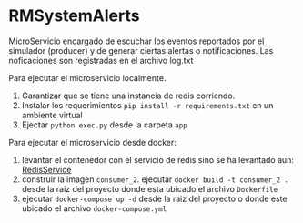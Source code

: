 # RMSystemAlerts
MicroServicio encargado de escuchar los eventos reportados por el simulador (producer) y de generar ciertas alertas o notificaciones. Las noficaciones son registradas en el archivo log.txt


Para ejecutar el microservicio localmente.
1. Garantizar que se tiene una instancia de redis corriendo. 
1. Instalar los requerimientos `pip install -r requirements.txt` en un ambiente virtual
2. Ejectar `python exec.py` desde la carpeta `app`


Para ejecutar el microservicio desde docker:
1. levantar el contenedor con el servicio de redis sino se ha levantado aun: [RedisService](https://github.com/OviLuis/RedisService)
1. construir la imagen `consumer_2`. ejecutar `docker build -t consumer_2 .` desde la raiz del proyecto donde esta ubicado el archivo `Dockerfile`
2. ejecutar `docker-compose up -d` desde la raiz del proyecto o donde este ubicado el archivo `docker-compose.yml`
